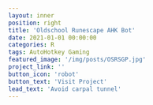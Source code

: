 ```yaml
---
layout: inner
position: right
title: 'Oldschool Runescape AHK Bot'
date: 2021-01-01 00:00:00
categories: R
tags: AutoHotkey Gaming
featured_image: '/img/posts/OSRSGP.jpg'
project_link: ''
button_icon: 'robot'
button_text: 'Visit Project'
lead_text: 'Avoid carpal tunnel'
---
```

